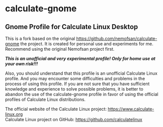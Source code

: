 # calculate-gnome

## Gnome Profile for Calculate Linux Desktop  

This is a fork based on the original https://github.com/nemofsan/calculate-gnome the project. It is created for personal use and experiments for me. Recommend using the original Nemofsan project first.

***This is an unofficial and very experimental profile! Only for home use at your own risk!!!*** 

Also, you should understand that this profile is an unofficial Calculate Linux profile. And you may encounter some difficulties and problems in the process of using this profile. If you are not sure that you have sufficient knowledge and experience to solve possible problems, it is better to abandon the use of the calculate-gnome profile in favor of using the official profiles of Calculate Linux distributions.

The official website of the Calculate Linux project: https://www.calculate-linux.org  
Calculate Linux project on GitHub: https://github.com/calculatelinux  